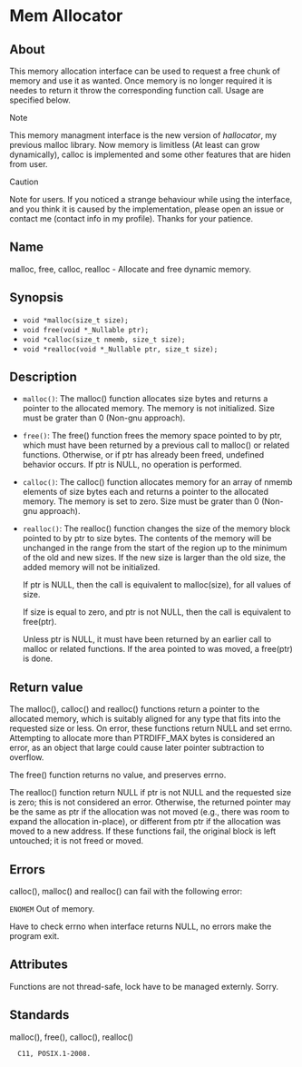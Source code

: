 # Mem Allocator

## About

This memory allocation interface can be used to
request a free chunk of memory and use it as wanted.
Once memory is no longer required it is needes to return it
throw the corresponding function call. Usage are specified below.

> [!NOTE]
> This memory managment interface is the new version of
> *hallocator*, my previous malloc library. Now memory is
> limitless (At least can grow dynamically), calloc is implemented
> and some other features that are hiden from user.

> [!CAUTION]
> Note for users. If you noticed a strange behaviour while
> using the interface, and you think it is caused by the
> implementation, please open an issue or contact me
> (contact info in my profile). Thanks for your patience.

## Name
malloc, free, calloc, realloc - Allocate and free dynamic memory.

## Synopsis
- `void *malloc(size_t size);`
- `void free(void *_Nullable ptr);`
- `void *calloc(size_t nmemb, size_t size);`
- `void *realloc(void *_Nullable ptr, size_t size);`


## Description
- `malloc()`:
   The malloc() function allocates size bytes and returns a pointer
   to  the  allocated  memory.   The memory is not initialized. Size must be
   grater than 0 (Non-gnu approach).

- `free()`:
   The  free()  function  frees the memory space pointed to by ptr,
   which must have been returned by a previous call to malloc()  or
   related functions.  Otherwise, or if ptr has already been freed,
   undefined behavior occurs.  If ptr is NULL, no operation is performed.

- `calloc()`:
   The calloc() function allocates memory for an array of nmemb elements of size
   bytes each and returns a pointer to the allocated
   memory.  The memory is set to zero. Size must be grater than 0 (Non-gnu approach).


- `realloc()`:
   The  realloc()  function  changes  the  size of the memory block
   pointed to by ptr to size bytes.  The  contents  of  the  memory
   will  be  unchanged in the range from the start of the region up
   to the minimum of the old and new sizes.  If  the  new  size  is
   larger  than the old size, the added memory will not be initialized.

   If ptr is NULL, then the call is equivalent to malloc(size), for
   all values of size.

   If size is equal to zero, and ptr is not NULL, then the call  is
   equivalent  to  free(ptr).

   Unless ptr is NULL, it must have been  returned  by  an  earlier
   call to malloc or related functions.  If the area pointed to was
   moved, a free(ptr) is done.

## Return value

The  malloc(), calloc() and realloc() functions
return a pointer to the  allocated  memory,  which  is  suitably
aligned  for any type that fits into the requested size or less.
On error, these functions return NULL and set errno.  Attempting
to allocate more than PTRDIFF_MAX bytes is considered an  error,
as an object that large could cause later pointer subtraction to
overflow.

The free() function returns no value, and preserves errno.

The realloc() function return NULL if ptr is
not  NULL and the requested size is zero; this is not considered
an error.
Otherwise,  the  returned  pointer may be the same as ptr if the
allocation was not moved (e.g., there was room to expand the allocation in-place),
or different from ptr if the allocation  was
moved  to  a new address.  If these functions fail, the original
block is left untouched; it is not freed or moved.

## Errors

calloc(), malloc() and realloc() can fail  with
the following error:

`ENOMEM` Out   of  memory.

Have to check errno when interface returns NULL,
no errors make the program exit.

## Attributes

Functions are not thread-safe, lock have to be managed externly.
Sorry.

## Standards

malloc(), free(), calloc(), realloc()

      C11, POSIX.1-2008.

